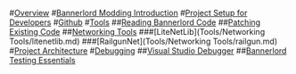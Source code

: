 #[Overview](overview.md)
#[Bannerlord Modding Introduction](bannerlord_modding_intro.md)
#[Project Setup for Developers](project_setup.md)
#[Github](github.md)
#[Tools](tools.md)
##[Reading Bannerlord Code](Tools/dnspy.md)
##[Patching Existing Code](Tools/harmony.md)
##[Networking Tools](Tools/networking_tools.md)
###[LiteNetLib](Tools/Networking Tools/litenetlib.md)
###[RailgunNet](Tools/Networking Tools/railgun.md)
#[Project Architecture](architecture.md)
#[Debugging](debugging.md)
##[Visual Studio Debugger](Debugging/vs_debugging.md)
##[Bannerlord Testing Essentials](Debugging/bannerlordtestingessentials.md)